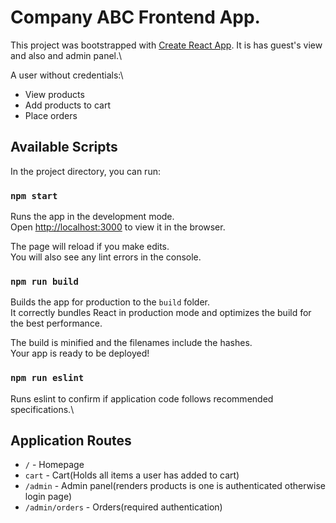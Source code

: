 # Company ABC Frontend App.

This project was bootstrapped with [Create React App](https://github.com/facebook/create-react-app). It is has guest's view and also and admin panel.\

A user without credentials:\
- View products
- Add products to cart 
- Place orders

## Available Scripts

In the project directory, you can run:

### `npm start`

Runs the app in the development mode.\
Open [http://localhost:3000](http://localhost:3000) to view it in the browser.

The page will reload if you make edits.\
You will also see any lint errors in the console.

### `npm run build`

Builds the app for production to the `build` folder.\
It correctly bundles React in production mode and optimizes the build for the best performance.

The build is minified and the filenames include the hashes.\
Your app is ready to be deployed!

### `npm run eslint`
Runs eslint to confirm if application code follows recommended specifications.\


## Application Routes
- `/` - Homepage
- `cart` - Cart(Holds all items a user has added to cart)
- `/admin` - Admin panel(renders products is one is authenticated otherwise login page)
- `/admin/orders` - Orders(required authentication)

